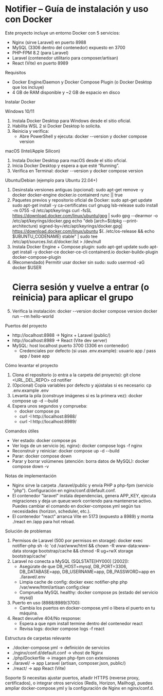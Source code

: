 # Notifier – Guía de instalación y uso con Docker

Este proyecto incluye un entorno Docker con 5 servicios:
- Nginx (sirve Laravel) en puerto 8988
- MySQL (3306 dentro del contenedor) expuesto en 3700
- PHP-FPM 8.2 (para Laravel)
- Laravel (contenedor utilitario para composer/artisan)
- React (Vite) en puerto 8989

Requisitos
- Docker Engine/Daemon y Docker Compose Plugin (o Docker Desktop que los incluye)
- 4 GB de RAM disponible y ~2 GB de espacio en disco

Instalar Docker

Windows 10/11
1) Instala Docker Desktop para Windows desde el sitio oficial.
2) Habilita WSL 2 si Docker Desktop lo solicita.
3) Reinicia y verifica:
   - Abre PowerShell y ejecuta: docker --version y docker compose version

macOS (Intel/Apple Silicon)
1) Instala Docker Desktop para macOS desde el sitio oficial.
2) Inicia Docker Desktop y espera a que esté “Running”.
3) Verifica en Terminal: docker --version y docker compose version

Ubuntu/Debian (ejemplo para Ubuntu 22.04+)
1) Desinstala versiones antiguas (opcional):
   sudo apt-get remove -y docker docker-engine docker.io containerd runc || true
2) Paquetes previos y repositorio oficial de Docker:
   sudo apt-get update
   sudo apt-get install -y ca-certificates curl gnupg lsb-release
   sudo install -m 0755 -d /etc/apt/keyrings
   curl -fsSL https://download.docker.com/linux/ubuntu/gpg | sudo gpg --dearmor -o /etc/apt/keyrings/docker.gpg
   echo "deb [arch=$(dpkg --print-architecture) signed-by=/etc/apt/keyrings/docker.gpg] https://download.docker.com/linux/ubuntu $(. /etc/os-release && echo $UBUNTU_CODENAME) stable" | sudo tee /etc/apt/sources.list.d/docker.list > /dev/null
3) Instala Docker Engine + Compose plugin:
   sudo apt-get update
   sudo apt-get install -y docker-ce docker-ce-cli containerd.io docker-buildx-plugin docker-compose-plugin
4) (Recomendado) Permitir usar docker sin sudo:
   sudo usermod -aG docker $USER
   # Cierra sesión y vuelve a entrar (o reinicia) para aplicar el grupo
5) Verifica la instalación:
   docker --version
   docker compose version
   docker run --rm hello-world

Puertos del proyecto
- http://localhost:8988 → Nginx + Laravel (public/)
- http://localhost:8989 → React (Vite dev server)
- MySQL: host localhost puerto 3700 (3306 en contenedor)
  - Credenciales por defecto (si usas .env.example): usuario app / pass app / base app

Cómo levantar el proyecto
1) Clona el repositorio (o entra a la carpeta del proyecto):
   git clone <URL_DEL_REPO>
   cd notifier
2) (Opcional) Copia variables por defecto y ajústalas si es necesario:
   cp .env.example .env
3) Levanta la pila (construye imágenes si es la primera vez):
   docker compose up -d --build
4) Espera unos segundos y comprueba:
   - docker compose ps
   - curl -I http://localhost:8988/
   - curl -I http://localhost:8989/

Comandos útiles
- Ver estado: docker compose ps
- Ver logs de un servicio (ej. nginx): docker compose logs -f nginx
- Reconstruir y reiniciar: docker compose up -d --build
- Parar: docker compose down
- Parar y borrar volúmenes (atención: borra datos de MySQL): docker compose down -v

Notas de implementación
- Nginx sirve la carpeta ./laravel/public y envía PHP a php-fpm (servicio "php"). Configuración en nginx/conf.d/default.conf.
- El contenedor "laravel" instala dependencias, genera APP_KEY, ejecuta migraciones y deja un queue:work corriendo para mantenerse activo. Puedes cambiar el comando en docker-compose.yml según tus necesidades (horizon, scheduler, etc.).
- El contenedor "react" arranca Vite en 5173 (expuesto a 8989) y monta ./react en /app para hot reload.

Solución de problemas
1) Permisos de Laravel (500 por permisos en storage):
   docker exec notifier-php sh -lc 'cd /var/www/html && chown -R www-data:www-data storage bootstrap/cache && chmod -R ug+rwX storage bootstrap/cache'
2) Laravel no conecta a MySQL (SQLSTATE[HY000] [2002]):
   - Asegúrate de que DB_HOST=mysql, DB_PORT=3306, DB_DATABASE=app, DB_USERNAME=app, DB_PASSWORD=app en ./laravel/.env
   - Limpia cache de config: docker exec notifier-php php /var/www/html/artisan config:clear
   - Comprueba MySQL healthy: docker compose ps (estado del servicio mysql)
3) Puerto en uso (8988/8989/3700):
   - Cambia los puertos en docker-compose.yml o libera el puerto en tu máquina.
4) React devuelve 404/No response:
   - Espera a que npm install termine dentro del contenedor react
   - Revisa logs: docker compose logs -f react

Estructura de carpetas relevante
- ./docker-compose.yml → definición de servicios
- ./nginx/conf.d/default.conf → vhost de Nginx
- ./php/Dockerfile → imagen php-fpm con extensiones
- ./laravel/ → app Laravel (artisan, composer.json, public/)
- ./react/ → app React (Vite)

Soporte
Si necesitas ajustar puertos, añadir HTTPS (reverse proxy, certificados), o integrar otros servicios (Redis, Horizon, Mailhog), puedes ampliar docker-compose.yml y la configuración de Nginx en nginx/conf.d.
